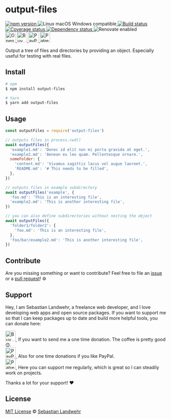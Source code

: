 <!-- TITLE/ -->
# output-files
<!-- /TITLE -->

<!-- BADGES/ -->
  <p>
    <a href="https://npmjs.org/package/output-files">
      <img
        src="https://img.shields.io/npm/v/output-files.svg"
        alt="npm version"
      >
    </a><img src="https://img.shields.io/badge/os-linux%20%7C%C2%A0macos%20%7C%C2%A0windows-blue" alt="Linux macOS Windows compatible"><a href="https://github.com/dword-design/output-files/actions">
      <img
        src="https://github.com/dword-design/output-files/workflows/build/badge.svg"
        alt="Build status"
      >
    </a><a href="https://codecov.io/gh/dword-design/output-files">
      <img
        src="https://codecov.io/gh/dword-design/output-files/branch/master/graph/badge.svg"
        alt="Coverage status"
      >
    </a><a href="https://david-dm.org/dword-design/output-files">
      <img src="https://img.shields.io/david/dword-design/output-files" alt="Dependency status">
    </a><img src="https://img.shields.io/badge/renovate-enabled-brightgreen" alt="Renovate enabled"><br/><a href="https://gitpod.io/#https://github.com/dword-design/output-files">
      <img
        src="https://gitpod.io/button/open-in-gitpod.svg"
        alt="Open in Gitpod"
        height="32"
      >
    </a><a href="https://www.buymeacoffee.com/dword">
      <img
        src="https://www.buymeacoffee.com/assets/img/guidelines/download-assets-sm-2.svg"
        alt="Buy Me a Coffee"
        height="32"
      >
    </a><a href="https://paypal.me/SebastianLandwehr">
      <img
        src="https://dword-design.de/images/paypal.svg"
        alt="PayPal"
        height="32"
      >
    </a><a href="https://www.patreon.com/dworddesign">
      <img
        src="https://dword-design.de/images/patreon.svg"
        alt="Patreon"
        height="32"
      >
    </a>
</p>
<!-- /BADGES -->

<!-- DESCRIPTION/ -->
Output a tree of files and directories by providing an object. Especially useful for testing with real files.
<!-- /DESCRIPTION -->

<!-- INSTALL/ -->
## Install

```bash
# npm
$ npm install output-files

# Yarn
$ yarn add output-files
```
<!-- /INSTALL -->

## Usage

```js
const outputFiles = require('output-files')

// outputs files in process.cwd()
await outputFiles({
  'example1.md': 'Donec id elit non mi porta gravida at eget.',
  'example2.md': 'Aenean eu leo quam. Pellentesque ornare.',
  someFolder: {
    'content.md': 'Vivamus sagittis lacus vel augue laoreet.',
    'README.md': '# This needs to be filled',
  },
})

// outputs files in example subdirectory
await outputFiles('example', {
  'foo.md': 'This is an interesting file',
  'example2.md': 'This is another interesting file',
})

// you can also define subdirectories without nesting the object
await outputFiles({
  'folder1/folder2': {
    'foo.md': 'This is an interesting file',
  },
  'foo/bar/example2.md': 'This is another interesting file',
})
```

<!-- LICENSE/ -->
## Contribute

Are you missing something or want to contribute? Feel free to file an [issue](https://github.com/dword-design/output-files/issues) or a [pull request](https://github.com/dword-design/output-files/pulls)! ⚙️

## Support

Hey, I am Sebastian Landwehr, a freelance web developer, and I love developing web apps and open source packages. If you want to support me so that I can keep packages up to date and build more helpful tools, you can donate here:

<p>
  <a href="https://www.buymeacoffee.com/dword">
    <img
      src="https://www.buymeacoffee.com/assets/img/guidelines/download-assets-sm-2.svg"
      alt="Buy Me a Coffee"
      height="32"
    >
  </a>&nbsp;If you want to send me a one time donation. The coffee is pretty good 😊.<br/>
  <a href="https://paypal.me/SebastianLandwehr">
    <img
      src="https://dword-design.de/images/paypal.svg"
      alt="PayPal"
      height="32"
    >
  </a>&nbsp;Also for one time donations if you like PayPal.<br/>
  <a href="https://www.patreon.com/dworddesign">
    <img
      src="https://dword-design.de/images/patreon.svg"
      alt="Patreon"
      height="32"
    >
  </a>&nbsp;Here you can support me regularly, which is great so I can steadily work on projects.
</p>

Thanks a lot for your support! ❤️

## License

[MIT License](https://opensource.org/licenses/MIT) © [Sebastian Landwehr](https://dword-design.de)
<!-- /LICENSE -->

